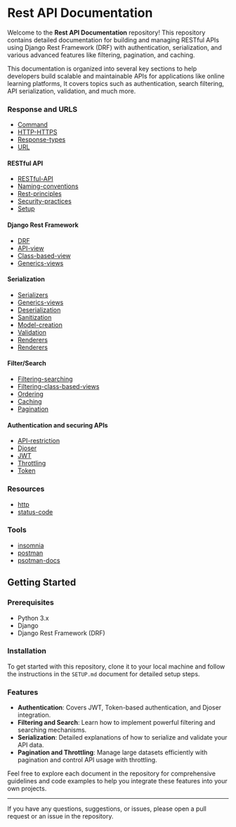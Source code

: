 # Rest API Documentation

Welcome to the **Rest API Documentation** repository! This repository contains detailed documentation for building and managing RESTful APIs using Django Rest Framework (DRF) with authentication, serialization, and various advanced features like filtering, pagination, and caching.

This documentation is organized into several key sections to help developers build scalable and maintainable APIs for applications like online learning platforms, It covers topics such as authentication, search filtering, API serialization, validation, and much more.

### Response and URLS

- [Command](./documents/COMMAND.md)
- [HTTP-HTTPS](./documents/http-https/HTTP-HTTPS.md)
- [Response-types](./documents/http-https/RESONSE-TYPES.md)
- [URL](./documents/http-https/URL.md)

#### RESTful API

- [RESTful-API](./documents/rest-api/REST_API.md)
- [Naming-conventions](./documents/rest-api/NAMING-CONVENTIONS.MD)
- [Rest-principles](./documents/rest-api/REST_PRINCIPLES.md)
- [Security-practices](./documents/rest-api/SECURITY.md)
- [Setup](./documents/SETUP.md)

#### Django Rest Framework

- [DRF](./documents/drf/DRF.md)
- [API-view](./documents/drf/API-VIEW.md)
- [Class-based-view](./documents/drf/CLASS-BASED-VIEW.md)
- [Generics-views](./documents/drf/GENERICS.md)

#### Serialization

- [Serializers](./documents/serialization/SERIALIZERS.md)
- [Generics-views](./documents/serialization/GENERICS.md)
- [Deserialization](./documents/serialization/DESERIALIZER.md)
- [Sanitization](./documents/serialization/SANITIZATION.md)
- [Model-creation](./documents/serialization/MODEL-CREATION.md)
- [Validation](./documents/serialization/VALIDATION.md)
- [Renderers](./documents/serialization/RENDERERS.md)
- [Renderers](./documents/serialization/MODEL-CREATION.md)

#### Filter/Search

- [Filtering-searching](./documents/filter-search/FILTERING.md)
- [Filtering-class-based-views](./documents/filter-search/FILTERING-CLASSBASED-VIEWS.md)
- [Ordering](./documents/filter-search/ORDERING.md)
- [Caching](./documents/filter-search/CACHING.md)
- [Pagination](./documents/filter-search/PAGINATION.md)

#### Authentication and securing APIs

- [API-restriction](./documents/Authentication/AUTH.md)
- [Djoser](./documents/Authentication/DJOSER.md)
- [JWT](./documents/Authentication/JWT.md)
- [Throttling](./documents/Authentication/THROTTLING.md)
- [Token](./documents/Authentication/TOKEN.md)

### Resources

- [http](https://httpbin.org/#/Status_codes)
- [status-code](https://developer.mozilla.org/en-US/docs/Web/HTTP/Status)

### Tools

- [insomnia](https://docs.insomnia.rest/)
- [postman](https://www.postman.com/)
- [psotman-docs](https://www.postman.com/postman/published-postman-templates/documentation/ae2ja6x/postman-echo?ctx=documentation)

## Getting Started

### Prerequisites

- Python 3.x
- Django
- Django Rest Framework (DRF)

### Installation

To get started with this repository, clone it to your local machine and follow the instructions in the `SETUP.md` document for detailed setup steps.

### Features

- **Authentication**: Covers JWT, Token-based authentication, and Djoser integration.
- **Filtering and Search**: Learn how to implement powerful filtering and searching mechanisms.
- **Serialization**: Detailed explanations of how to serialize and validate your API data.
- **Pagination and Throttling**: Manage large datasets efficiently with pagination and control API usage with throttling.

Feel free to explore each document in the repository for comprehensive guidelines and code examples to help you integrate these features into your own projects.

---

If you have any questions, suggestions, or issues, please open a pull request or an issue in the repository.

